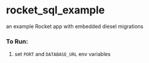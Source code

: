 # rocket_sql_example

an example Rocket app with embedded diesel migrations

### To Run:
1. set ``PORT`` and ``DATABASE_URL`` env variables
